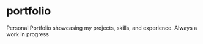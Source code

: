 # portfolio
Personal Portfolio showcasing my projects, skills, and experience. Always a work in progress
